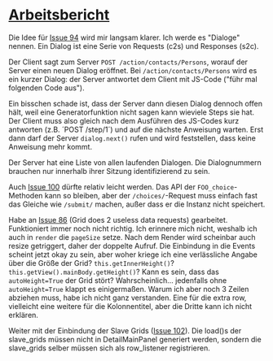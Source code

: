 # [Arbeitsbericht](20100211.md) #

Die Idee für [Issue 94](https://code.google.com/p/lino/issues/detail?id=94) wird mir langsam klarer. Ich werde es "Dialoge" nennen. Ein Dialog ist eine Serie von Requests (c2s) und Responses (s2c).

Der Client sagt zum Server `POST /action/contacts/Persons`, worauf der Server einen neuen Dialog eröffnet. Bei `/action/contacts/Persons` wird es ein kurzer Dialog: der Server antwortet dem Client mit JS-Code ("führ mal folgenden Code aus").

Ein bisschen schade ist, dass der Server dann diesen Dialog dennoch offen hält, weil eine Generatorfunktion nicht sagen kann wieviele Steps sie hat. Der Client muss also gleich nach dem Ausführen des JS-Codes kurz antworten (z.B. ´POST /step/1´) und auf die nächste Anweisung warten. Erst dann darf der Server `dialog.next()` rufen und wird feststellen, dass keine Anweisung mehr kommt.

Der Server hat eine Liste von allen laufenden Dialogen. Die Dialognummern brauchen nur innerhalb ihrer Sitzung identifizierend zu sein.


Auch [Issue 100](https://code.google.com/p/lino/issues/detail?id=100) dürfte relativ leicht werden. Das API der `FOO_choice`-Methoden kann so bleiben, aber der `/choices/`-Request muss einfach fast das Gleiche wie `/submit/` machen, außer dass er die Instanz nicht speichert.

Habe an [Issue 86](https://code.google.com/p/lino/issues/detail?id=86) (Grid does 2 useless data requests) gearbeitet. Funktioniert immer noch nicht richtig. Ich erinnere mich nicht, weshalb ich auch in `render` die `pageSize` setze. Nach dem Render wird scheinbar auch resize getriggert, daher der doppelte Aufruf. Die Einbindung in die Events scheint jetzt okay zu sein, aber woher kriege ich eine verlässliche Angabe über die Größe der Grid?
`this.getInnerHeight()`? `this.getView().mainBody.getHeight()`?
Kann es sein, dass das `autoHeight=True` der Grid stört?
Wahrscheinlich... jedenfalls ohne `autoHeight=True` klappt es einigermaßen.
Warum ich aber noch 3 Zeilen abziehen muss, habe ich nicht ganz verstanden. Eine für die extra row, vielleicht eine weitere für die Kolonnentitel, aber die Dritte kann ich nicht erklären.


Weiter mit der Einbindung der Slave Grids ([Issue 102](https://code.google.com/p/lino/issues/detail?id=102)). Die load()s der slave\_grids müssen nicht in DetailMainPanel generiert werden, sondern die slave\_grids selber müssen sich als row\_listener registrieren.